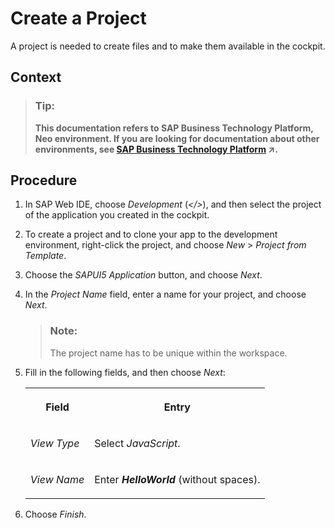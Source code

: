 <!-- loio5695f58aaa6242c3b1c7a1654209eafd -->

# Create a Project

A project is needed to create files and to make them available in the cockpit.



## Context

> ### Tip:  
> **This documentation refers to SAP Business Technology Platform, Neo environment. If you are looking for documentation about other environments, see [SAP Business Technology Platform](https://help.sap.com/viewer/65de2977205c403bbc107264b8eccf4b/Cloud/en-US/6a2c1ab5a31b4ed9a2ce17a5329e1dd8.html "SAP Business Technology Platform (SAP BTP) is an integrated offering comprised of four technology portfolios: database and data management, application development and integration, analytics, and intelligent technologies. The platform offers users the ability to turn data into business value, compose end-to-end business processes, and build and extend SAP applications quickly.") :arrow_upper_right:.**



<a name="loio5695f58aaa6242c3b1c7a1654209eafd__steps_mxv_1g3_24"/>

## Procedure

1.  In SAP Web IDE, choose *Development* \(*</\>*\), and then select the project of the application you created in the cockpit.

2.  To create a project and to clone your app to the development environment, right-click the project, and choose *New* \> *Project from Template*.

3.  Choose the *SAPUI5 Application* button, and choose *Next*.

4.  In the *Project Name* field, enter a name for your project, and choose *Next*.

    > ### Note:  
    > The project name has to be unique within the workspace.

5.  Fill in the following fields, and then choose *Next*:


    <table>
    <tr>
    <th valign="top">

    Field


    
    </th>
    <th valign="top">

    Entry


    
    </th>
    </tr>
    <tr>
    <td valign="top">

    *View Type*


    
    </td>
    <td valign="top">

    Select *JavaScript*.


    
    </td>
    </tr>
    <tr>
    <td valign="top">

    *View Name*


    
    </td>
    <td valign="top">

    Enter ***HelloWorld*** \(without spaces\).


    
    </td>
    </tr>
    </table>
    
6.  Choose *Finish*.


